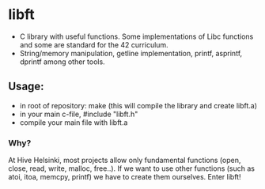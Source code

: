 # libft
- C library with useful functions. Some implementations of Libc functions and some are standard for the 42 curriculum.
- String/memory manipulation, getline implementation, printf, asprintf, dprintf among other tools.


## Usage:
- in root of repository: make (this will compile the library and create libft.a)
- in your main c-file, #include "libft.h"
- compile your main file with libft.a

### Why?
At Hive Helsinki, most projects allow only fundamental functions (open, close, read, write, malloc, free..).
If we want to use other functions (such as atoi, itoa, memcpy, printf) we have to create them ourselves.
Enter libft!

